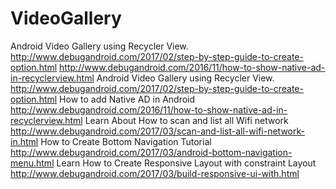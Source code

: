 # VideoGallery
Android Video Gallery using Recycler View.
http://www.debugandroid.com/2017/02/step-by-step-guide-to-create-option.html
http://www.debugandroid.com/2016/11/how-to-show-native-ad-in-recyclerview.html
Android Video Gallery using Recycler View. http://www.debugandroid.com/2017/02/step-by-step-guide-to-create-option.html 
How to add Native AD in Android http://www.debugandroid.com/2016/11/how-to-show-native-ad-in-recyclerview.html 
Learn About How to scan and list all Wifi network http://www.debugandroid.com/2017/03/scan-and-list-all-wifi-network-in.html 
How to Create Bottom Navigation Tutorial http://www.debugandroid.com/2017/03/android-bottom-navigation-menu.html 
Learn How to Create Responsive Layout with constraint Layout http://www.debugandroid.com/2017/03/build-responsive-ui-with.html
